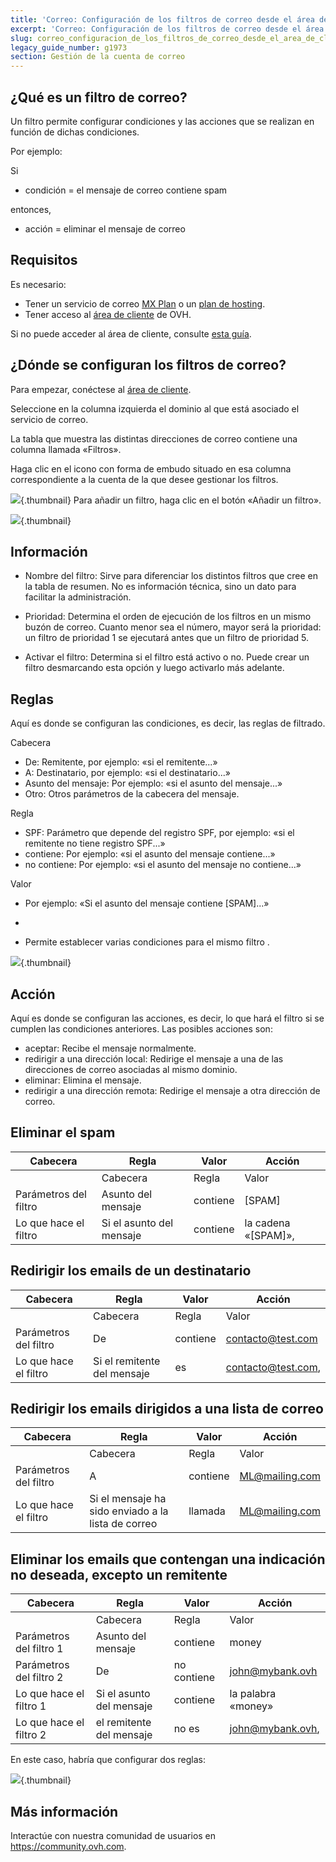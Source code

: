 ```yaml
---
title: 'Correo: Configuración de los filtros de correo desde el área de cliente'
excerpt: 'Correo: Configuración de los filtros de correo desde el área de cliente'
slug: correo_configuracion_de_los_filtros_de_correo_desde_el_area_de_cliente
legacy_guide_number: g1973
section: Gestión de la cuenta de correo
---
```



## ¿Qué es un filtro de correo?
Un filtro permite configurar condiciones y las acciones que se realizan en función de dichas condiciones.

Por ejemplo:

Si

- condición = el mensaje de correo contiene spam

entonces,

- acción = eliminar el mensaje de correo


## Requisitos

Es necesario:

- Tener un servicio de correo [MX Plan](https://www.ovh.es/productos/mxplan.xml) o un [plan de hosting](https://www.ovh.es/hosting/).
- Tener acceso al [área de cliente](https://www.ovh.com/auth/?action=gotomanager&from=https://www.ovh.es/&ovhSubsidiary=es) de OVH.

Si no puede acceder al área de cliente, consulte [esta guía](https://www.ovh.es/g1909.web_hosting_administrar_y_acceder_a_sus_contrasenas).


## ¿Dónde se configuran los filtros de correo?

Para empezar, conéctese al [área de cliente](https://www.ovh.com/auth/?action=gotomanager&from=https://www.ovh.es/&ovhSubsidiary=es).

Seleccione en la columna izquierda el dominio al que está asociado el servicio de correo.

La tabla que muestra las distintas direcciones de correo contiene una columna llamada «Filtros».

Haga clic en el icono con forma de embudo situado en esa columna correspondiente a la cuenta de la que desee gestionar los filtros.

![](images/img_3240.jpg){.thumbnail}
Para añadir un filtro, haga clic en el botón «Añadir un filtro».

![](images/img_3239.jpg){.thumbnail}


## Información

- Nombre del filtro: Sirve para diferenciar los distintos filtros que cree en la tabla de resumen. No es información técnica, sino un dato para facilitar la administración.

- Prioridad: Determina el orden de ejecución de los filtros en un mismo buzón de correo. Cuanto menor sea el número, mayor será la prioridad: un filtro de prioridad 1 se ejecutará antes que un filtro de prioridad 5.

- Activar el filtro: Determina si el filtro está activo o no. Puede crear un filtro desmarcando esta opción y luego activarlo más adelante.

## Reglas

Aquí es donde se configuran las condiciones, es decir, las reglas de filtrado.

Cabecera

- De: Remitente, por ejemplo: «si el remitente...»
- A: Destinatario, por ejemplo: «si el destinatario...»
- Asunto del mensaje: Por ejemplo: «si el asunto del mensaje...»
- Otro: Otros parámetros de la cabecera del mensaje.

Regla
- SPF: Parámetro que depende del registro SPF, por ejemplo: «si el remitente no tiene registro SPF...»
- contiene: Por ejemplo: «si el asunto del mensaje contiene...»
- no contiene: Por ejemplo: «si el asunto del mensaje no contiene...»

Valor
- Por ejemplo: «Si el asunto del mensaje contiene [SPAM]...»

+
- Permite establecer varias condiciones para el mismo filtro .


![](images/img_3241.jpg){.thumbnail}

## Acción

Aquí es donde se configuran las acciones, es decir, lo que hará el filtro si se cumplen las condiciones anteriores. Las posibles acciones son:

- aceptar: Recibe el mensaje normalmente.
- redirigir a una dirección local: Redirige el mensaje a una de las direcciones de correo asociadas al mismo dominio.
- eliminar: Elimina el mensaje.
- redirigir a una dirección remota: Redirige el mensaje a otra dirección de correo.

## Eliminar el spam

|Cabecera|Regla|Valor|Acción|
|---|---|---|---|
||Cabecera|Regla|Valor|Acción|
|Parámetros del filtro|Asunto del mensaje|contiene|[SPAM]|eliminar|
|Lo que hace el filtro|Si el asunto del mensaje|contiene|la cadena «[SPAM]»,|entonces, eliminar el mensaje|

## Redirigir los emails de un destinatario

|Cabecera|Regla|Valor|Acción|
|---|---|---|---|
||Cabecera|Regla|Valor|Acción|
|Parámetros del filtro|De|contiene|contacto@test.com|redirigir a una dirección remota: conta@finanzas.com|
|Lo que hace el filtro|Si el remitente del mensaje|es|contacto@test.com,|entonces, reenviar el mensaje a conta@finanzas.com|

## Redirigir los emails dirigidos a una lista de correo

|Cabecera|Regla|Valor|Acción|
|---|---|---|---|
||Cabecera|Regla|Valor|Acción|
|Parámetros del filtro|A|contiene|ML@mailing.com|redirigir a una dirección local:  el@midominio.com|
|Lo que hace el filtro|Si el mensaje ha sido enviado a la lista de correo|llamada|ML@mailing.com|entonces, reenviar el mensaje a mi otra dirección: el@midominio.com|

## Eliminar los emails que contengan una indicación no deseada, excepto un remitente 

|Cabecera|Regla|Valor|Acción|
|---|---|---|---|
||Cabecera|Regla|Valor|Acción|
|Parámetros del filtro 1|Asunto del mensaje|contiene|money|eliminar|
|Parámetros del filtro 2|De|no contiene|john@mybank.ovh|eliminar|
|Lo que hace el filtro 1|Si el asunto del mensaje|contiene|la palabra «money»|y|
|Lo que hace el filtro 2|el remitente del mensaje|no es|john@mybank.ovh,|entonces, eliminar el mensaje|

En este caso, habría que configurar dos reglas:

![](images/img_3242.jpg){.thumbnail}


## Más información

Interactúe con nuestra comunidad de usuarios en <https://community.ovh.com>.